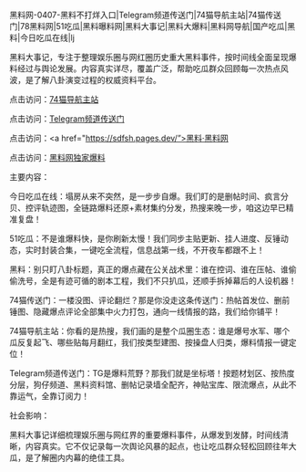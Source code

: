 #
黑料网-0407-黑料不打烊入口|Telegram频道传送门|74猫导航主站|74猫传送门|78黑料网|51吃瓜|黑料曝料网|黑料大事记|黑料大爆料|黑料网导航|国产吃瓜|黑料|今日吃瓜在线|lj

黑料大事记，专注于整理娱乐圈与网红圈历史重大黑料事件，按时间线全面呈现爆料经过与舆论发展。内容真实详尽，覆盖广泛，帮助吃瓜群众回顾每一次热点风波，是了解八卦演变过程的权威资料平台。


点击访问：<a href="https://74mao.com/">74猫导航主站</a>

点击访问：<a href="https://74mao.com/">Telegram频道传送门</a>

点击访问：<a href="https://sdfsh.pages.dev/”>黑料·黑料网</a>

点击访问：<a href="https://jha.pages.dev/">黑料网独家爆料</a>


主要内容：

今日吃瓜在线：塌房从来不突然，是一步步自爆。我们盯的是删帖时间、疯言分贝、控评轨迹图，全链路爆料还原+素材集约分发，热搜来晚一步，咱这边早已精准复盘！

51吃瓜：不是谁爆料快，是你刷新太慢！我们同步主贴更新、挂人进度、反锤动态，实时封装合集，一键吃全流程，信息战第一线，不开夜车都跟不上！

黑料：别只盯八卦标题，真正的爆点藏在公关战术里：谁在控词、谁在压帖、谁偷偷洗号，全是有迹可循的剧本工程，我们不只扒瓜，还顺手拆掉幕后的人设机器！

74猫传送门：一楼没图、评论翻烂？那是你没走这条传送门：热帖首发位、删前锤图、隐藏爆点评论全部集中火力打包，通向一线情报的路，我们给你铺平！

74猫导航主站：你看的是热搜，我们画的是整个瓜圈生态：谁是爆号水军、哪个瓜反复起飞、哪些贴每月翻红，我们按类型建图、按操盘人归类，爆料情报一键定位！

Telegram频道传送门：TG是爆料荒野？那我们就是坐标塔！按题材划区、按热度分层，狗仔频道、黑料资料馆、删帖记录墙全配齐，神贴宝库、限流爆点，从此不靠运气，全靠订阅力！

社会影响：

黑料大事记详细梳理娱乐圈与网红界的重要爆料事件，从爆发到发酵，时间线清晰，内容真实。它不仅记录每一次舆论风暴的起点，也让吃瓜群众轻松回顾往年大瓜，是了解圈内内幕的绝佳工具。

<span style="display:none;">[Canonical link](https://github.com/54765/233 ）</span>
